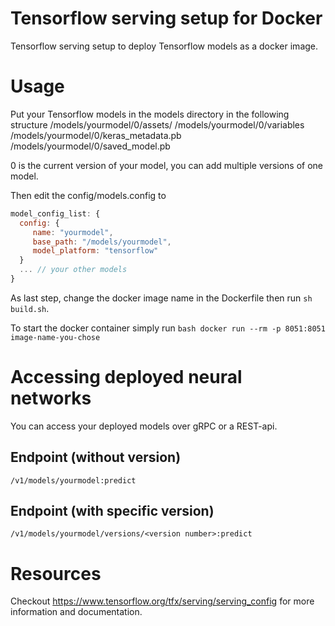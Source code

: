 # Tensorflow serving setup for Docker
Tensorflow serving setup to deploy Tensorflow models as a docker image.

# Usage
Put your Tensorflow models in the models directory in the following structure
/models/yourmodel/0/assets/
/models/yourmodel/0/variables
/models/yourmodel/0/keras_metadata.pb
/models/yourmodel/0/saved_model.pb

0 is the current version of your model, you can add multiple versions of one model.

Then edit the config/models.config to
```javascript
model_config_list: {
  config: {
     name: "yourmodel",
     base_path: "/models/yourmodel",
     model_platform: "tensorflow"
  }
  ... // your other models
}
```

As last step, change the docker image name in the Dockerfile then run ```sh build.sh```.

To start the docker container simply run ```bash docker run --rm -p 8051:8051 image-name-you-chose```

# Accessing deployed neural networks
You can access your deployed models over gRPC or a REST-api.
## Endpoint (without version)
```/v1/models/yourmodel:predict```

## Endpoint (with specific version)
```/v1/models/yourmodel/versions/<version number>:predict```

# Resources
Checkout https://www.tensorflow.org/tfx/serving/serving_config for more information and documentation.


